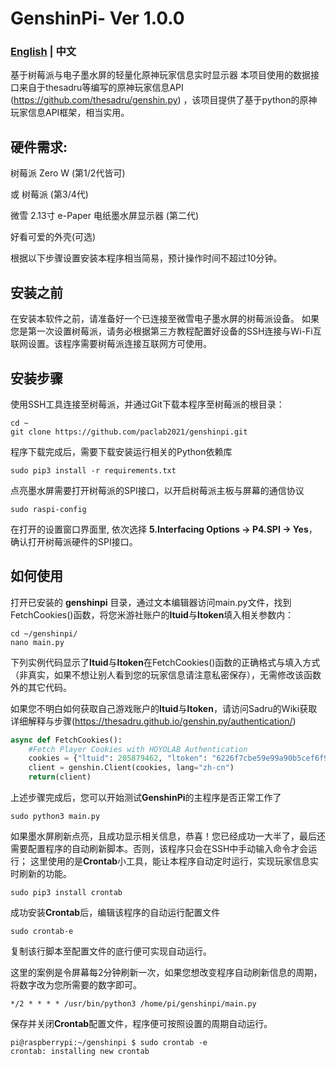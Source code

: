# GenshinPi- Ver 1.0.0
### [English](README.md)  | 中文
基于树莓派与电子墨水屏的轻量化原神玩家信息实时显示器
本项目使用的数据接口来自于thesadru等编写的原神玩家信息API (https://github.com/thesadru/genshin.py)
，该项目提供了基于python的原神玩家信息API框架，相当实用。
## 硬件需求:
树莓派 Zero W (第1/2代皆可)

或 树莓派 (第3/4代)

微雪 2.13寸 e-Paper 电纸墨水屏显示器 (第二代)

好看可爱的外壳(可选)

根据以下步骤设置安装本程序相当简易，预计操作时间不超过10分钟。

## 安装之前
在安装本软件之前，请准备好一个已连接至微雪电子墨水屏的树莓派设备。
如果您是第一次设置树莓派，请务必根据第三方教程配置好设备的SSH连接与Wi-Fi互联网设置。该程序需要树莓派连接互联网方可使用。
## 安装步骤
使用SSH工具连接至树莓派，并通过Git下载本程序至树莓派的根目录：
```
cd ~
git clone https://github.com/paclab2021/genshinpi.git
```
程序下载完成后，需要下载安装运行相关的Python依赖库
```
sudo pip3 install -r requirements.txt 
```
点亮墨水屏需要打开树莓派的SPI接口，以开启树莓派主板与屏幕的通信协议

```
sudo raspi-config
```
在打开的设置窗口界面里, 依次选择 **5.Interfacing Options -> P4.SPI -> Yes**，确认打开树莓派硬件的SPI接口。

## 如何使用

打开已安装的 **genshinpi** 目录，通过文本编辑器访问main.py文件，找到FetchCookies()函数，将您米游社账户的**ltuid**与**ltoken**填入相关参数内：
```
cd ~/genshinpi/
nano main.py
```

下列实例代码显示了**ltuid**与**ltoken**在FetchCookies()函数的正确格式与填入方式（非真实，如果不想让别人看到您的玩家信息请注意私密保存），无需修改该函数外的其它代码。

如果您不明白如何获取自己游戏账户的**ltuid**与**ltoken**，请访问Sadru的Wiki获取详细解释与步骤(https://thesadru.github.io/genshin.py/authentication/)
```py
async def FetchCookies():
    #Fetch Player Cookies with HOYOLAB Authentication
    cookies = {"ltuid": 205879462, "ltoken": "6226f7cbe59e99a90b5cef6f94f966fd"}  #Dict type
    client = genshin.Client(cookies, lang="zh-cn")
    return(client)
```
上述步骤完成后，您可以开始测试**GenshinPi**的主程序是否正常工作了
```
sudo python3 main.py
```
如果墨水屏刷新点亮，且成功显示相关信息，恭喜！您已经成功一大半了，最后还需要配置程序的自动刷新脚本。否则，该程序只会在SSH中手动输入命令才会运行；
这里使用的是**Crontab**小工具，能让本程序自动定时运行，实现玩家信息实时刷新的功能。

```
sudo pip3 install crontab
```
成功安装**Crontab**后，编辑该程序的自动运行配置文件

```
sudo crontab-e
```
复制该行脚本至配置文件的底行便可实现自动运行。

这里的案例是令屏幕每2分钟刷新一次，如果您想改变程序自动刷新信息的周期，将数字改为您所需要的数字即可。
```
*/2 * * * * /usr/bin/python3 /home/pi/genshinpi/main.py
```

保存并关闭**Crontab**配置文件，程序便可按照设置的周期自动运行。
```
pi@raspberrypi:~/genshinpi $ sudo crontab -e
crontab: installing new crontab
```
